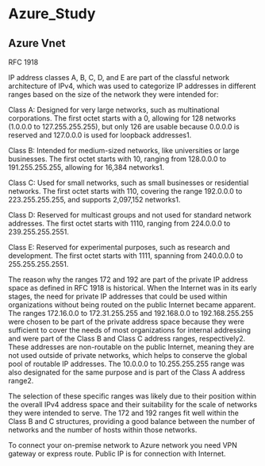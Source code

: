 # Azure_Study

## Azure Vnet

RFC 1918

IP address classes A, B, C, D, and E are part of the classful network architecture of IPv4, which was used to categorize IP addresses in different ranges based on the size of the network they were intended for:

Class A: Designed for very large networks, such as multinational corporations. The first octet starts with a 0, allowing for 128 networks (1.0.0.0 to 127.255.255.255), but only 126 are usable because 0.0.0.0 is reserved and 127.0.0.0 is used for loopback addresses1.

Class B: Intended for medium-sized networks, like universities or large businesses. The first octet starts with 10, ranging from 128.0.0.0 to 191.255.255.255, allowing for 16,384 networks1.

Class C: Used for small networks, such as small businesses or residential networks. The first octet starts with 110, covering the range 192.0.0.0 to 223.255.255.255, and supports 2,097,152 networks1.

Class D: Reserved for multicast groups and not used for standard network addresses. The first octet starts with 1110, ranging from 224.0.0.0 to 239.255.255.2551.

Class E: Reserved for experimental purposes, such as research and development. The first octet starts with 1111, spanning from 240.0.0.0 to 255.255.255.2551.

The reason why the ranges 172 and 192 are part of the private IP address space as defined in RFC 1918 is historical. When the Internet was in its early stages, the need for private IP addresses that could be used within organizations without being routed on the public Internet became apparent. The ranges 172.16.0.0 to 172.31.255.255 and 192.168.0.0 to 192.168.255.255 were chosen to be part of the private address space because they were sufficient to cover the needs of most organizations for internal addressing and were part of the Class B and Class C address ranges, respectively2. These addresses are non-routable on the public Internet, meaning they are not used outside of private networks, which helps to conserve the global pool of routable IP addresses. The 10.0.0.0 to 10.255.255.255 range was also designated for the same purpose and is part of the Class A address range2.

The selection of these specific ranges was likely due to their position within the overall IPv4 address space and their suitability for the scale of networks they were intended to serve. The 172 and 192 ranges fit well within the Class B and C structures, providing a good balance between the number of networks and the number of hosts within those networks.

To connect your on-premise network to Azure network you need VPN gateway or express route. Public IP is for connection with Internet.
